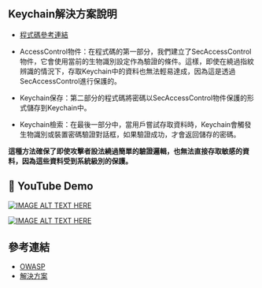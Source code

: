 ## Keychain解決方案說明
- [程式碼參考連結][3]

- AccessControl物件：在程式碼的第一部分，我們建立了SecAccessControl物件，它會使用當前的生物識別設定作為驗證的條件。這樣，即使在繞過指紋辨識的情況下，存取Keychain中的資料也無法輕易達成，因為這是透過SecAccessControl進行保護的。
- Keychain保存：第二部分的程式碼將密碼以SecAccessControl物件保護的形式儲存到Keychain中。
- Keychain檢索：在最後一部分中，當用戶嘗試存取資料時，Keychain會觸發生物識別或裝置密碼驗證對話框，如果驗證成功，才會返回儲存的密碼。

**這種方法確保了即使攻擊者設法繞過簡單的驗證邏輯，也無法直接存取敏感的資料，因為這些資料受到系統級別的保護。**

## 📸 YouTube Demo

[![IMAGE ALT TEXT HERE](https://img.youtube.com/vi/OssO0hMyIao/0.jpg)](https://www.youtube.com/watch?v=OssO0hMyIao)

[![IMAGE ALT TEXT HERE](https://img.youtube.com/vi/uV9fKjWspJA/0.jpg)](https://www.youtube.com/watch?v=uV9fKjWspJA)



## 參考連結
- [OWASP][1]
- [解決方案][2]

[1]: https://mas.owasp.org/MASTG/tests/ios/MASVS-AUTH/MASTG-TEST-0064/
[2]: https://github.com/OWASP/owasp-mastg/blob/master/Document/0x06f-Testing-Local-Authentication.md#local-authentication-framework
[3]: https://github.com/VisionAce/TouchIDBypassTest/blob/main/TouchID/DoubleAuthenticate.swift
